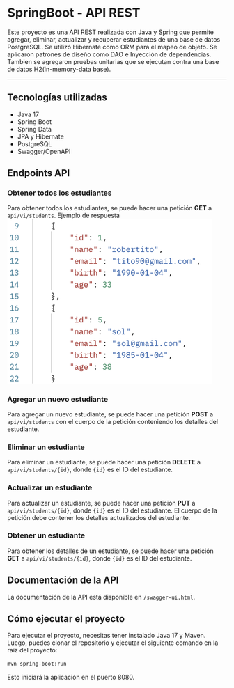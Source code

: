 # SpringBoot - API REST
Este proyecto es una API REST realizada con Java y Spring  que permite agregar, eliminar, actualizar y recuperar estudiantes de una base de datos PostgreSQL. Se utilizó Hibernate como ORM para el mapeo de objeto. Se aplicaron patrones de diseño como DAO e Inyección de dependencias.
Tambien se agregaron pruebas unitarias que se ejecutan contra una base de datos H2(in-memory-data base).

---

## Tecnologías utilizadas

- Java 17
- Spring Boot
- Spring Data
- JPA y Hibernate
- PostgreSQL
- Swagger/OpenAPI

## Endpoints API


### Obtener todos los estudiantes

Para obtener todos los estudiantes, se puede hacer una petición **GET** a `api/vi/students`.
Ejemplo de respuesta
<img width="470" alt="image" src="https://raw.githubusercontent.com/flosardo/SpringBootAPI/main/assets/peticionGET.png">



### Agregar un nuevo estudiante

Para agregar un nuevo estudiante, se puede hacer una petición **POST** a `api/vi/students` con el cuerpo de la petición conteniendo los detalles del estudiante.

### Eliminar un estudiante

Para eliminar un estudiante, se puede hacer una petición **DELETE** a `api/vi/students/{id}`, donde `{id}` es el ID del estudiante.

### Actualizar un estudiante

Para actualizar un estudiante, se puede hacer una petición **PUT** a `api/vi/students/{id}`, donde `{id}` es el ID del estudiante. El cuerpo de la petición debe contener los detalles actualizados del estudiante.

### Obtener un estudiante

Para obtener los detalles de un estudiante, se puede hacer una petición **GET** a `api/vi/students/{id}`, donde `{id}` es el ID del estudiante.

## Documentación de la API

La documentación de la API está disponible en `/swagger-ui.html`.

## Cómo ejecutar el proyecto

Para ejecutar el proyecto, necesitas tener instalado Java 17 y Maven. Luego, puedes clonar el repositorio y ejecutar el siguiente comando en la raíz del proyecto:

```bash
mvn spring-boot:run
```
Esto iniciará la aplicación en el puerto 8080.
